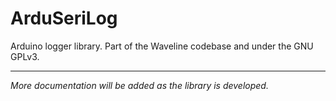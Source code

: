# ArduSeriLog
Arduino logger library. Part of the Waveline codebase and under the GNU GPLv3.

---

*More documentation will be added as the library is developed.*